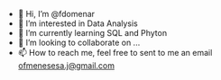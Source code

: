 - 👋 Hi, I’m @fdomenar
- 👀 I’m interested in Data Analysis
- 🌱 I’m currently learning SQL and Phyton
- 💞️ I’m looking to collaborate on ...
- 📫 How to reach me, feel free to sent to me an email ofmenesesa.j@gmail.com

<!---
fdomenar/fdomenar is a ✨ special ✨ repository because its `README.md` (this file) appears on your GitHub profile.
You can click the Preview link to take a look at your changes.
--->
